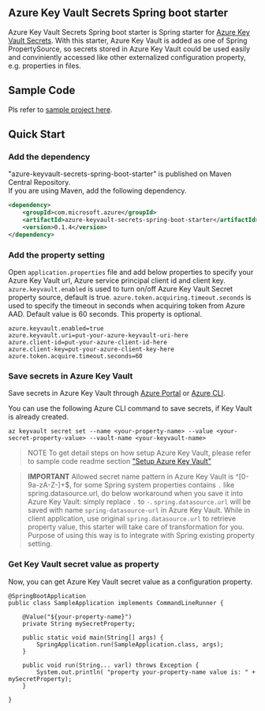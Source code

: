 ## Azure Key Vault Secrets Spring boot starter
Azure Key Vault Secrets Spring boot starter is Spring starter for [Azure Key Vault Secrets](https://docs.microsoft.com/en-us/rest/api/keyvault/about-keys--secrets-and-certificates#BKMK_WorkingWithSecrets). With this starter, Azure Key Vault is added as one of Spring PropertySource, so secrets stored in Azure Key Vault could be used easily and conviniently accessed like other externalized configuration property, e.g. properties in files.

## Sample Code
Pls refer to [sample project here](../azure-keyvault-secrets-spring-boot-starter-sample).

## Quick Start

### Add the dependency

"azure-keyvault-secrets-spring-boot-starter" is published on Maven Central Repository.  
If you are using Maven, add the following dependency.  

```xml
<dependency>
    <groupId>com.microsoft.azure</groupId>
    <artifactId>azure-keyvault-secrets-spring-boot-starter</artifactId>
    <version>0.1.4</version>
</dependency>
```

### Add the property setting

Open `application.properties` file and add below properties to specify your Azure Key Vault url, Azure service principal client id and client key. `azure.keyvault.enabled` is used to turn on/off Azure Key Vault Secret property source, default is true. `azure.token.acquiring.timeout.seconds` is used to specify the timeout in seconds when acquiring token from Azure AAD. Default value is 60 seconds. This property is optional.
```
azure.keyvault.enabled=true
azure.keyvault.uri=put-your-azure-keyvault-uri-here
azure.client-id=put-your-azure-client-id-here
azure.client-key=put-your-azure-client-key-here
azure.token.acquire.timeout.seconds=60
```


### Save secrets in Azure Key Vault
Save secrets in Azure Key Vault through [Azure Portal](https://blogs.technet.microsoft.com/kv/2016/09/12/manage-your-key-vaults-from-new-azure-portal/) or [Azure CLI](https://docs.microsoft.com/en-us/cli/azure/keyvault/secret).

You can use the following Azure CLI command to save secrets, if Key Vault is already created.
```
az keyvault secret set --name <your-property-name> --value <your-secret-property-value> --vault-name <your-keyvault-name>
```
> NOTE
> To get detail steps on how setup Azure Key Vault, please refer to sample code readme section ["Setup Azure Key Vault"](../azure-keyvault-secrets-spring-boot-starter-sample/README.md)

> **IMPORTANT** 
> Allowed secret name pattern in Azure Key Vault is ^[0-9a-zA-Z-]+$, for some Spring system properties contains `.` like spring.datasource.url, do below workaround when you save it into Azure Key Vault: simply replace `.` to `-`. `spring.datasource.url` will be saved with name `spring-datasource-url` in Azure Key Vault. While in client application, use original `spring.datasource.url` to retrieve property value, this starter will take care of transformation for you. Purpose of using this way is to integrate with Spring existing property setting.

### Get Key Vault secret value as property
Now, you can get Azure Key Vault secret value as a configuration property.

```
@SpringBootApplication
public class SampleApplication implements CommandLineRunner {

    @Value("${your-property-name}")
    private String mySecretProperty;

    public static void main(String[] args) {
        SpringApplication.run(SampleApplication.class, args);
    }

    public void run(String... varl) throws Exception {        
        System.out.println( "property your-property-name value is: " + mySecretProperty);
    }

}
```

